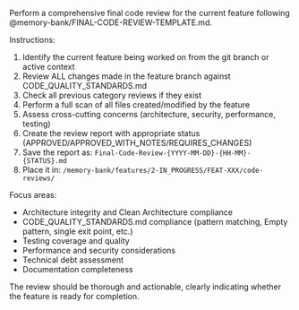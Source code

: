 Perform a comprehensive final code review for the current feature following @memory-bank/FINAL-CODE-REVIEW-TEMPLATE.md.

Instructions:
1. Identify the current feature being worked on from the git branch or active context
2. Review ALL changes made in the feature branch against CODE_QUALITY_STANDARDS.md
3. Check all previous category reviews if they exist
4. Perform a full scan of all files created/modified by the feature
5. Assess cross-cutting concerns (architecture, security, performance, testing)
6. Create the review report with appropriate status (APPROVED/APPROVED_WITH_NOTES/REQUIRES_CHANGES)
7. Save the report as: `Final-Code-Review-{YYYY-MM-DD}-{HH-MM}-{STATUS}.md`
8. Place it in: `/memory-bank/features/2-IN_PROGRESS/FEAT-XXX/code-reviews/`

Focus areas:
- Architecture integrity and Clean Architecture compliance
- CODE_QUALITY_STANDARDS.md compliance (pattern matching, Empty pattern, single exit point, etc.)
- Testing coverage and quality
- Performance and security considerations
- Technical debt assessment
- Documentation completeness

The review should be thorough and actionable, clearly indicating whether the feature is ready for completion.